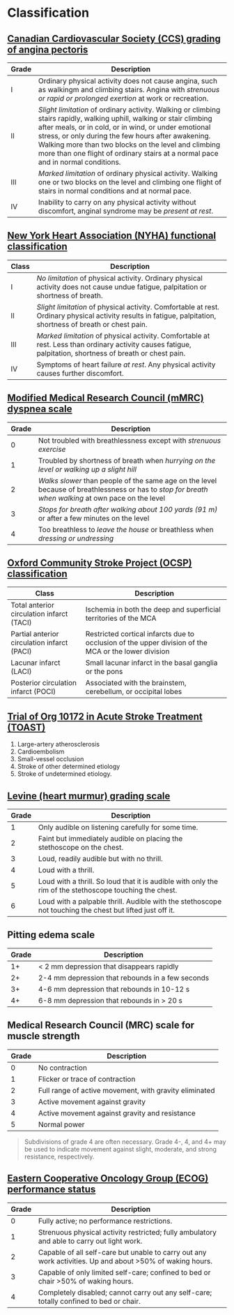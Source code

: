 # Classification

## [Canadian Cardiovascular Society (CCS) grading of angina pectoris](https://ccs.ca/wp-content/uploads/2020/12/Ang_Gui_1976.pdf)

| Grade | Description                                                                                                                                                                                                                                                                                                                                                                     |
| ----- | ------------------------------------------------------------------------------------------------------------------------------------------------------------------------------------------------------------------------------------------------------------------------------------------------------------------------------------------------------------------------------- |
| I     | Ordinary physical activity does not cause angina, such as walkingm and climbing stairs. Angina with _strenuous or rapid or prolonged exertion_ at work or recreation.                                                                                                                                                                                                           |
| II    | _Slight limitation_ of ordinary activity. Walking or climbing stairs rapidly, walking uphill, walking or stair climbing after meals, or in cold, or in wind, or under emotional stress, or only during the few hours after awakening. Walking more than two blocks on the level and climbing more than one flight of ordinary stairs at a normal pace and in normal conditions. |
| III   | _Marked limitation_ of ordinary physical activity. Walking one or two blocks on the level and climbing one flight of stairs in normal conditions and at normal pace.                                                                                                                                                                                                            |
| IV    | Inability to carry on any physical activity without discomfort, anginal syndrome may be _present at rest_.                                                                                                                                                                                                                                                                      |

## [New York Heart Association (NYHA) functional classification](https://www.heart.org/en/health-topics/heart-failure/what-is-heart-failure/classes-of-heart-failure)

| Class | Description                                                                                                                                                   |
| ----- | ------------------------------------------------------------------------------------------------------------------------------------------------------------- |
| I     | _No limitation_ of physical activity. Ordinary physical activity does not cause undue fatigue, palpitation or shortness of breath.                            |
| II    | _Slight limitation_ of physical activity. Comfortable at rest. Ordinary physical activity results in fatigue, palpitation, shortness of breath or chest pain. |
| III   | _Marked limitation_ of physical activity. Comfortable at rest. Less than ordinary activity causes fatigue, palpitation, shortness of breath or chest pain.    |
| IV    | Symptoms of heart failure _at rest_. Any physical activity causes further discomfort.                                                                         |

## [Modified Medical Research Council (mMRC) dyspnea scale](<https://journal.chestnet.org/article/S0012-3692(16)30335-X/fulltext>)

| Grade | Description                                                                                                                                         |
| ----- | --------------------------------------------------------------------------------------------------------------------------------------------------- |
| 0     | Not troubled with breathlessness except with _strenuous exercise_                                                                                   |
| 1     | Troubled by shortness of breath when _hurrying on the level or walking up a slight hill_                                                            |
| 2     | _Walks slower_ than people of the same age on the level because of breathlessness or has to _stop for breath when walking_ at own pace on the level |
| 3     | _Stops for breath after walking about 100 yards (91 m)_ or after a few minutes on the level                                                         |
| 4     | Too breathless to _leave the house_ or breathless when _dressing or undressing_                                                                     |

## [Oxford Community Stroke Project (OCSP) classification](<https://www.thelancet.com/journals/lancet/article/PII0140-6736(91)93206-O/fulltext>)

| Class                                       | Description                                                                                          |
| ------------------------------------------- | ---------------------------------------------------------------------------------------------------- |
| Total anterior circulation infarct (TACI)   | Ischemia in both the deep and superficial territories of the MCA                                     |
| Partial anterior circulation infarct (PACI) | Restricted cortical infarcts due to occlusion of the upper division of the MCA or the lower division |
| Lacunar infarct (LACI)                      | Small lacunar infarct in the basal ganglia or the pons                                               |
| Posterior circulation infarct (POCI)        | Associated with the brainstem, cerebellum, or occipital lobes                                        |

## [Trial of Org 10172 in Acute Stroke Treatment (TOAST)](https://www.ahajournals.org/doi/10.1161/01.STR.24.1.35)

1. Large-artery atherosclerosis
2. Cardioembolism
3. Small-vessel occlusion
4. Stroke of other determined etiology
5. Stroke of undetermined etiology.

## [Levine (heart murmur) grading scale](https://www.acpjournals.org/doi/10.7326/0003-4819-6-11-1371)

| Grade | Description                                                                                              |
| ----- | -------------------------------------------------------------------------------------------------------- |
| 1     | Only audible on listening carefully for some time.                                                       |
| 2     | Faint but immediately audible on placing the stethoscope on the chest.                                   |
| 3     | Loud, readily audible but with no thrill.                                                                |
| 4     | Loud with a thrill.                                                                                      |
| 5     | Loud with a thrill. So loud that it is audible with only the rim of the stethoscope touching the chest.  |
| 6     | Loud with a palpable thrill. Audible with the stethoscope not touching the chest but lifted just off it. |

## Pitting edema scale

| Grade | Description                                      |
| ----- | ------------------------------------------------ |
| 1+    | < 2 mm depression that disappears rapidly        |
| 2+    | 2-4 mm depression that rebounds in a few seconds |
| 3+    | 4-6 mm depression that rebounds in 10-12 s       |
| 4+    | 6-8 mm depression that rebounds in > 20 s        |

## Medical Research Council (MRC) scale for muscle strength

| Grade | Description                                            |
| ----- | ------------------------------------------------------ |
| 0     | No contraction                                         |
| 1     | Flicker or trace of contraction                        |
| 2     | Full range of active movement, with gravity eliminated |
| 3     | Active movement against gravity                        |
| 4     | Active movement against gravity and resistance         |
| 5     | Normal power                                           |

> Subdivisions of grade 4 are often necessary. Grade 4-, 4, and 4+ may be used to indicate movement against slight, moderate, and strong resistance, respectively.

## [Eastern Cooperative Oncology Group (ECOG) performance status](https://journals.lww.com/amjclinicaloncology/abstract/1982/12000/toxicity_and_response_criteria_of_the_eastern.14.aspx)

| Grade | Description                                                                                              |
| ----- | -------------------------------------------------------------------------------------------------------- |
| 0     | Fully active; no performance restrictions.                                                               |
| 1     | Strenuous physical activity restricted; fully ambulatory and able to carry out light work.               |
| 2     | Capable of all self-care but unable to carry out any work activities. Up and about >50% of waking hours. |
| 3     | Capable of only limited self-care; confined to bed or chair >50% of waking hours.                        |
| 4     | Completely disabled; cannot carry out any self-care; totally confined to bed or chair.                   |
